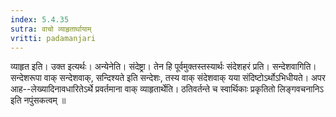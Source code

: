 ```yaml
---
index: 5.4.35
sutra: वाचो व्याहृतार्थायाम्
vritti: padamanjari
---
```


 व्याहृत इति। उक्त इत्यर्थः। अन्येनेति। संदेष्ट्रा। तेन हि पूर्वमुक्तस्तस्यार्थः संदेशहरं प्रति। सन्देशवागिति। सन्देशरूपा वाक् सन्देशवाक्, सन्दिश्यते इति सन्देशः, तस्य वाक् संदेशवाक् यया संदिष्टोऽर्थोऽभिधीयते। अपर आह--लेख्यादिनावधारितेऽर्थे प्रवर्तमाना वाक् व्याहृतार्थेति। ठतिवर्तन्ते च स्वार्थिकाः प्रकृतितो लिङ्गवचनानिऽ इति नपुंसकत्वम् ॥